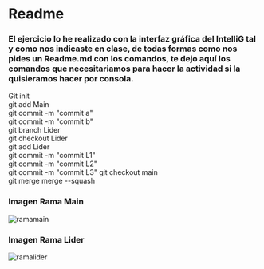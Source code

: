 # Readme
        
### El ejercicio lo he realizado con la interfaz gráfica del IntelliG tal y como nos indicaste en clase, de todas formas como nos pides un Readme.md con los comandos, te dejo aquí los comandos que necesitariamos para hacer la actividad si la quisieramos hacer por consola.
        
Git init  
git add Main  
git commit -m "commit a"  
git commit -m "commit b"  
git branch Lider  
git checkout Lider  
git add Lider  
git commit -m "commit L1"  
git commit -m "commit L2"  
git commit -m "commit L3"
git checkout main  
git merge merge --squash  
  
### Imagen Rama Main
![ramamain](https://github.com/Adriandam1/Merge-squash/assets/72071798/89b8aea4-8eb9-4e2c-8e35-6b22defcee77)

### Imagen Rama Lider
![ramalider](https://github.com/Adriandam1/Merge-squash/assets/72071798/94950e26-6502-427e-9208-14c6b802cad9)

